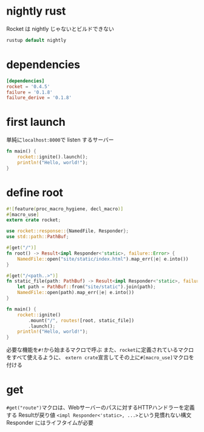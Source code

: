 # nightly rust

Rocket は nightly じゃないとビルドできない　

```rs
rustup default nightly
```

# dependencies

```toml
[dependencies]
rocket = '0.4.5'
failure = '0.1.8'
failure_derive = '0.1.8'
```

# first launch

単純に`localhost:8000`で listen するサーバー

```rs
fn main() {
    rocket::ignite().launch();
    println!("Hello, world!");
}
```


# define root

```rs
#![feature(proc_macro_hygiene, decl_macro)]
#[macro_use]
extern crate rocket;

use rocket::response::{NamedFile, Responder};
use std::path::PathBuf;

#[get("/")]
fn root() -> Result<impl Responder<'static>, failure::Error> {
    NamedFile::open("site/static/index.html").map_err(|e| e.into())
}

#[get("/<path..>")]
fn static_file(path: PathBuf) -> Result<impl Responder<'static>, failure::Error> {
    let path = PathBuf::from("site/static").join(path);
    NamedFile::open(path).map_err(|e| e.into())
}

fn main() {
    rocket::ignite()
        .mount("/", routes![root, static_file])
        .launch();
    println!("Hello, world!");
}
```


必要な機能を`#!`から始まるマクロで呼ぶ
また、`rocket`に定義されているマクロをすべて使えるように、
`extern crate`宣言してその上に`#[macro_use]`マクロを付ける

# get
`#get("route")`マクロは、Webサーバーのパスに対するHTTPハンドラーを定義する
Resultが戻り値
`<impl Responder<'static>, ...>`という見慣れない構文
Responder にはライフタイムが必要

